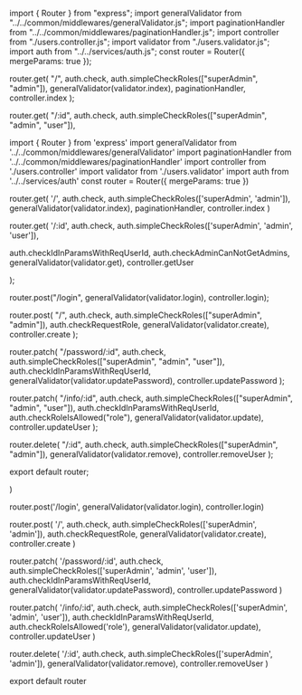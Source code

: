 
import { Router } from "express";
import generalValidator from "../../common/middlewares/generalValidator.js";
import paginationHandler from "../../common/middlewares/paginationHandler.js";
import controller from "./users.controller.js";
import validator from "./users.validator.js";
import auth from "../../services/auth.js";
const router = Router({ mergeParams: true });

router.get(
  "/",
  auth.check,
  auth.simpleCheckRoles(["superAdmin", "admin"]),
  generalValidator(validator.index),
  paginationHandler,
  controller.index
);

router.get(
  "/:id",
  auth.check,
  auth.simpleCheckRoles(["superAdmin", "admin", "user"]),

import { Router } from 'express'
import generalValidator from '../../common/middlewares/generalValidator'
import paginationHandler from '../../common/middlewares/paginationHandler'
import controller from './users.controller'
import validator from './users.validator'
import auth from '../../services/auth'
const router = Router({ mergeParams: true })

router.get(
  '/',
  auth.check,
  auth.simpleCheckRoles(['superAdmin', 'admin']),
  generalValidator(validator.index),
  paginationHandler,
  controller.index
)

router.get(
  '/:id',
  auth.check,
  auth.simpleCheckRoles(['superAdmin', 'admin', 'user']),

  auth.checkIdInParamsWithReqUserId,
  auth.checkAdminCanNotGetAdmins,
  generalValidator(validator.get),
  controller.getUser

);

router.post("/login", generalValidator(validator.login), controller.login);

router.post(
  "/",
  auth.check,
  auth.simpleCheckRoles(["superAdmin", "admin"]),
  auth.checkRequestRole,
  generalValidator(validator.create),
  controller.create
);

router.patch(
  "/password/:id",
  auth.check,
  auth.simpleCheckRoles(["superAdmin", "admin", "user"]),
  auth.checkIdInParamsWithReqUserId,
  generalValidator(validator.updatePassword),
  controller.updatePassword
);

router.patch(
  "/info/:id",
  auth.check,
  auth.simpleCheckRoles(["superAdmin", "admin", "user"]),
  auth.checkIdInParamsWithReqUserId,
  auth.checkRoleIsAllowed("role"),
  generalValidator(validator.update),
  controller.updateUser
);

router.delete(
  "/:id",
  auth.check,
  auth.simpleCheckRoles(["superAdmin", "admin"]),
  generalValidator(validator.remove),
  controller.removeUser
);

export default router;

)

router.post('/login', generalValidator(validator.login), controller.login)

router.post(
  '/',
  auth.check,
  auth.simpleCheckRoles(['superAdmin', 'admin']),
  auth.checkRequestRole,
  generalValidator(validator.create),
  controller.create
)

router.patch(
  '/password/:id',
  auth.check,
  auth.simpleCheckRoles(['superAdmin', 'admin', 'user']),
  auth.checkIdInParamsWithReqUserId,
  generalValidator(validator.updatePassword),
  controller.updatePassword
)

router.patch(
  '/info/:id',
  auth.check,
  auth.simpleCheckRoles(['superAdmin', 'admin', 'user']),
  auth.checkIdInParamsWithReqUserId,
  auth.checkRoleIsAllowed('role'),
  generalValidator(validator.update),
  controller.updateUser
)

router.delete(
  '/:id',
  auth.check,
  auth.simpleCheckRoles(['superAdmin', 'admin']),
  generalValidator(validator.remove),
  controller.removeUser
)

export default router

